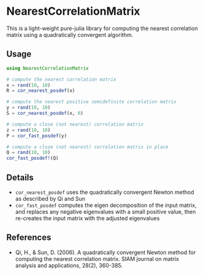 # NearestCorrelationMatrix

This is a light-weight pure-julia library for computing the nearest correlation matrix using a quadratically convergent algorithm.

## Usage

```julia
using NearestCorrelationMatrix

# compute the nearest correlation matrix
x = rand(10, 10)
R = cor_nearest_posdef(x)

# compute the nearest positive semidefinite correlation matrix
y = rand(10, 10)
S = cor_nearest_posdef(x, 0)

# compute a close (not nearest) correlation matrix
z = rand(10, 10)
P = cor_fast_posdef(y)

# compute a close (not nearest) correlation matrix in place
Q = rand(10, 10)
cor_fast_posdef!(Q)
```

## Details

- `cor_nearest_posdef` uses the quadratically convergent Newton method as described by Qi and Sun
- `cor_fast_posdef` computes the eigen decomposition of the input matrix, and replaces any negative eigenvalues with a small positive value, then re-creates the input matrix with the adjusted eigenvalues

## References

* Qi, H., & Sun, D. (2006). A quadratically convergent Newton method for computing the nearest correlation matrix. SIAM journal on matrix analysis and applications, 28(2), 360-385.